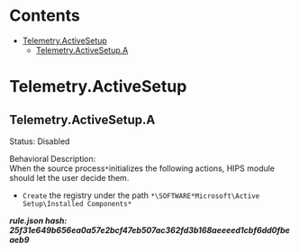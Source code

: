 



Contents
========

* [Telemetry.ActiveSetup](#telemetryactivesetup)
	* [Telemetry.ActiveSetup.A](#telemetryactivesetupa)

# Telemetry.ActiveSetup

## Telemetry.ActiveSetup.A
  
Status: Disabled

Behavioral Description:   
When the source process`*`initializes the following actions, HIPS module should let the user decide them.
- `Create` the registry under the path `*\SOFTWARE*Microsoft\Active Setup\Installed Components*`
  
***rule.json hash: 25f31e649b656ea0a57e2bcf47eb507ac362fd3b168aeeeed1cbf6dd0fbeaeb9***